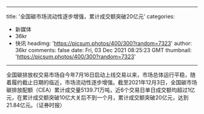 
---
title: '全国碳市场流动性逐步增强，累计成交额突破20亿元'
categories: 
 - 新媒体
 - 36kr
 - 快讯
headimg: 'https://picsum.photos/400/300?random=7323'
author: 36kr
comments: false
date: Fri, 03 Dec 2021 08:25:23 GMT
thumbnail: 'https://picsum.photos/400/300?random=7323'
---

<div>   
全国碳排放权交易市场自今年7月16日启动上线交易以来，市场总体运行平稳，随着履约截止日期的临近，市场流动性逐步增强。截至2021年12月3日，全国碳市场碳排放配额（CEA）累计成交量5139.71万吨，近6个交易日单日成交额均超过1亿元，在累计成交额突破10亿大关后不到一个月，累计成交额突破20亿元，达到21.84亿元。（证券时报）  
</div>
            